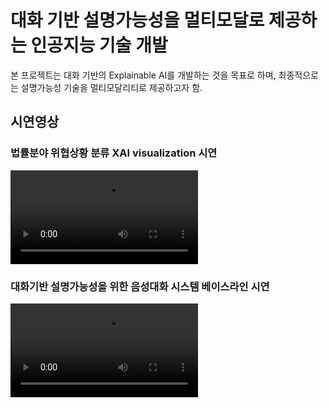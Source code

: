 #  대화 기반 설명가능성을 멀티모달로 제공하는 인공지능 기술 개발

본 프로젝트는 대화 기반의 Explainable AI를 개발하는 것을 목표로 하며, 최종적으로는 설명가능성 기술을 멀티모달리티로 제공하고자 함.



## 시연영상

### 법률분야 위협상황 분류 XAI visualization 시연

![video](video/2022_threat_recognition_xai.mp4)

### 대화기반 설명가능성을 위한 음성대화 시스템 베이스라인 시연
![video](video/2022_dialog_system_baseline.mp4)

